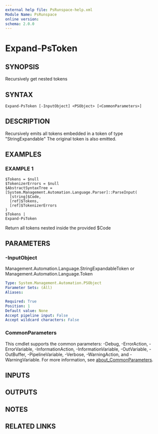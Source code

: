 ```yaml
---
external help file: PsRunspace-help.xml
Module Name: PsRunspace
online version:
schema: 2.0.0
---
```


# Expand-PsToken

## SYNOPSIS
Recursively get nested tokens

## SYNTAX

```
Expand-PsToken [-InputObject] <PSObject> [<CommonParameters>]
```

## DESCRIPTION
Recursively emits all tokens embedded in a token of type "StringExpandable"
The original token is also emitted.

## EXAMPLES

### EXAMPLE 1
```
$Tokens = $null
$TokenizerErrors = $null
$AbstractSyntaxTree = [System.Management.Automation.Language.Parser]::ParseInput(
  [string]$Code,
  [ref]$Tokens,
  [ref]$TokenizerErrors
)
$Tokens |
Expand-PsToken
```

Return all tokens nested inside the provided $Code

## PARAMETERS

### -InputObject
Management.Automation.Language.StringExpandableToken or
Management.Automation.Language.Token

```yaml
Type: System.Management.Automation.PSObject
Parameter Sets: (All)
Aliases:

Required: True
Position: 1
Default value: None
Accept pipeline input: False
Accept wildcard characters: False
```

### CommonParameters
This cmdlet supports the common parameters: -Debug, -ErrorAction, -ErrorVariable, -InformationAction, -InformationVariable, -OutVariable, -OutBuffer, -PipelineVariable, -Verbose, -WarningAction, and -WarningVariable. For more information, see [about_CommonParameters](http://go.microsoft.com/fwlink/?LinkID=113216).

## INPUTS

## OUTPUTS

## NOTES

## RELATED LINKS
